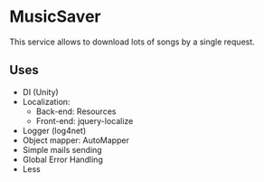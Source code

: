 # MusicSaver

This service allows to download lots of songs by a single request.

## Uses
- DI (Unity)
- Localization:
  - Back-end: Resources
  - Front-end: jquery-localize
- Logger (log4net)
- Object mapper: AutoMapper
- Simple mails sending
- Global Error Handling
- Less
